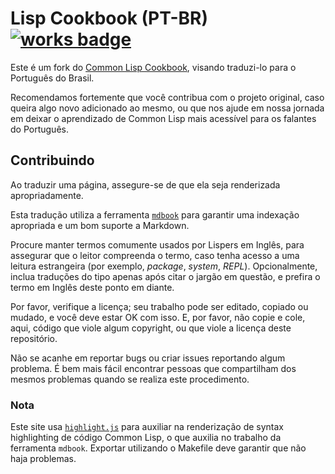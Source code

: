 # Lisp Cookbook (PT-BR) [![works badge](https://cdn.rawgit.com/nikku/works-on-my-machine/v0.2.0/badge.svg)](https://github.com/nikku/works-on-my-machine)

Este é um fork do [Common Lisp Cookbook](https://lispcookbook.github.io/cl-cookbook/), visando
traduzi-lo para o Português do Brasil.

Recomendamos fortemente que você contribua com o projeto original, caso queira algo novo
adicionado ao mesmo, ou que nos ajude em nossa jornada em deixar o aprendizado de Common Lisp mais
acessível para os falantes do Português.

## Contribuindo

Ao traduzir uma página, assegure-se de que ela seja renderizada apropriadamente.

Esta tradução utiliza a ferramenta [`mdbook`](https://github.com/rust-lang-nursery/mdBook) para
garantir uma indexação apropriada e um bom suporte a Markdown.

Procure manter termos comumente usados por Lispers em Inglês, para assegurar que o leitor
compreenda o termo, caso tenha acesso a uma leitura estrangeira (por exemplo, *package*,
*system*, *REPL*). Opcionalmente, inclua traduções do tipo apenas após citar o jargão em questão,
e prefira o termo em Inglês deste ponto em diante.

Por favor, verifique a licença; seu trabalho pode ser editado, copiado ou mudado, e você deve
estar OK com isso. E, por favor, não copie e cole, aqui, código que viole algum copyright, ou
que viole a licença deste repositório.

Não se acanhe em reportar bugs ou criar issues reportando algum problema. É bem mais fácil
encontrar pessoas que compartilham dos mesmos problemas quando se realiza este procedimento.


### Nota

Este site usa [`highlight.js`](https://highlightjs.org/) para auxiliar na renderização de syntax highlighting de código Common Lisp, o que auxilia no trabalho da ferramenta `mdbook`. Exportar utilizando o Makefile deve garantir que não haja problemas.
